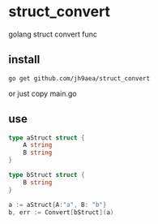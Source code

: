 # struct_convert
golang struct convert func

## install
`go get github.com/jh9aea/struct_convert`

or just copy main.go

## use
```go
type aStruct struct {
	A string
	B string
}

type bStruct struct {
	B string
}

a := aStruct{A:"a", B: "b"}
b, err := Convert[bStruct](a)

```
